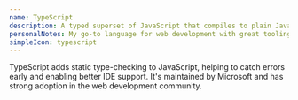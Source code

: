 ```yaml
---
name: TypeScript
description: A typed superset of JavaScript that compiles to plain JavaScript
personalNotes: My go-to language for web development with great tooling support
simpleIcon: typescript
---
```


TypeScript adds static type-checking to JavaScript, helping to catch errors early and enabling better IDE support. It's maintained by Microsoft and has strong adoption in the web development community.
